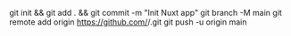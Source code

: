 git init && git add . && git commit -m "Init Nuxt app"
git branch -M main
git remote add origin https://github.com/<username>/<project-name>.git
git push -u origin main